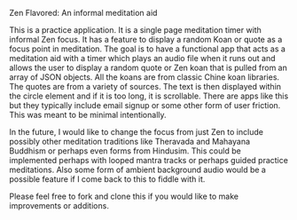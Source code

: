 
Zen Flavored: An informal meditation aid

This is a practice application. It is a single page meditation timer with informal Zen focus. It has a feature to display a random Koan or quote as a focus point in meditation. The goal is to have a functional app that acts as a meditation aid with a timer which plays an audio file when it runs out and allows the user to display a random quote or Zen koan that is pulled from an array of JSON objects. All the koans are from classic Chine koan libraries. The quotes are from a variety of sources. The text is then displayed within the circle element and if it is too long, it is scrollable. There are apps like this but they typically include email signup or some other form of user friction. This was meant to be minimal intentionally.

In the future, I would like to change the focus from just Zen to include possibly other meditation traditions like Theravada and Mahayana Buddhism or perhaps even forms from Hindusim. This could be implemented perhaps with looped mantra tracks or perhaps guided practice meditations. Also some form of ambient background audio would be a possible feature if I come back to this to fiddle with it.

Please feel free to fork and clone this if you would like to make improvements or additions.
